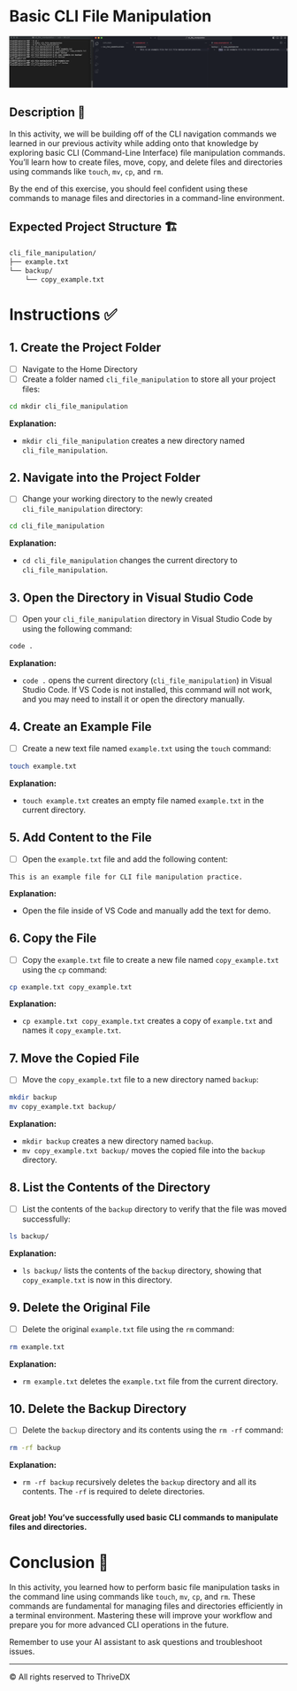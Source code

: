 
# Basic CLI File Manipulation

![Screenshot of the CLI commands in use](assets//complete.png)
##

## Description 📄

In this activity, we will be building off of the CLI navigation commands we learned in our previous activity while adding onto that knowledge by exploring basic CLI (Command-Line Interface) file manipulation commands. You’ll learn how to create files, move, copy, and delete files and directories using commands like `touch`, `mv`, `cp`, and `rm`.

By the end of this exercise, you should feel confident using these commands to manage files and directories in a command-line environment.

## Expected Project Structure 🏗️

```plaintext
cli_file_manipulation/
├── example.txt
└── backup/
    └── copy_example.txt
```

# Instructions ✅

## 1. **Create the Project Folder**
   - [ ] Navigate to the Home Directory
   - [ ] Create a folder named `cli_file_manipulation` to store all your project files:

```bash
cd mkdir cli_file_manipulation
```

**Explanation:**
- `mkdir cli_file_manipulation` creates a new directory named `cli_file_manipulation`.

## 2. **Navigate into the Project Folder**
   - [ ] Change your working directory to the newly created `cli_file_manipulation` directory:

```bash
cd cli_file_manipulation
```

**Explanation:**
- `cd cli_file_manipulation` changes the current directory to `cli_file_manipulation`.

## 3. **Open the Directory in Visual Studio Code**
   - [ ] Open your `cli_file_manipulation` directory in Visual Studio Code by using the following command:

```bash
code .
```

**Explanation:**
- `code .` opens the current directory (`cli_file_manipulation`) in Visual Studio Code. If VS Code is not installed, this command will not work, and you may need to install it or open the directory manually.

## 4. **Create an Example File**
   - [ ] Create a new text file named `example.txt` using the `touch` command:

```bash
touch example.txt
```

**Explanation:**
- `touch example.txt` creates an empty file named `example.txt` in the current directory.

## 5. **Add Content to the File**
   - [ ] Open the `example.txt` file and add the following content:

```plaintext
This is an example file for CLI file manipulation practice.
```

**Explanation:**
- Open the file inside of VS Code and manually add the text for demo.

## 6. **Copy the File**
   - [ ] Copy the `example.txt` file to create a new file named `copy_example.txt` using the `cp` command:

```bash
cp example.txt copy_example.txt
```

**Explanation:**
- `cp example.txt copy_example.txt` creates a copy of `example.txt` and names it `copy_example.txt`.

## 7. **Move the Copied File**
   - [ ] Move the `copy_example.txt` file to a new directory named `backup`:

```bash
mkdir backup
mv copy_example.txt backup/
```

**Explanation:**
- `mkdir backup` creates a new directory named `backup`.
- `mv copy_example.txt backup/` moves the copied file into the `backup` directory.

## 8. **List the Contents of the Directory**
   - [ ] List the contents of the `backup` directory to verify that the file was moved successfully:

```bash
ls backup/
```

**Explanation:**
- `ls backup/` lists the contents of the `backup` directory, showing that `copy_example.txt` is now in this directory.

## 9. **Delete the Original File**
   - [ ] Delete the original `example.txt` file using the `rm` command:

```bash
rm example.txt
```

**Explanation:**
- `rm example.txt` deletes the `example.txt` file from the current directory.

## 10. **Delete the Backup Directory**
   - [ ] Delete the `backup` directory and its contents using the `rm -rf` command:

```bash
rm -rf backup
```

**Explanation:**
- `rm -rf backup` recursively deletes the `backup` directory and all its contents. The `-rf` is required to delete directories.

##

**Great job! You’ve successfully used basic CLI commands to manipulate files and directories.**

# Conclusion 📄

In this activity, you learned how to perform basic file manipulation tasks in the command line using commands like `touch`, `mv`, `cp`, and `rm`. These commands are fundamental for managing files and directories efficiently in a terminal environment. Mastering these will improve your workflow and prepare you for more advanced CLI operations in the future.

Remember to use your AI assistant to ask questions and troubleshoot issues.

---
© All rights reserved to ThriveDX
